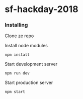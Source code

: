 # sf-hackday-2018


### Installing

Clone ze repo

Install node modules

```
npm install
```

Start development server

```
npm run dev
```

Start production server

```
npm start
```
